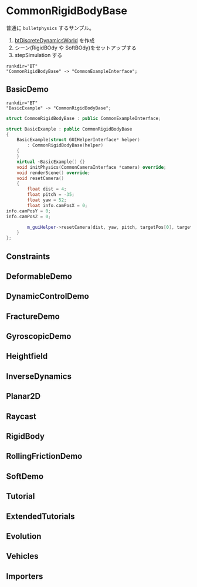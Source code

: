 # CommonRigidBodyBase

普通に `bulletphysics` するサンプル。


1. [btDiscreteDynamicsWorld](https://pybullet.org/Bullet/BulletFull/classbtDiscreteDynamicsWorld.html) を作成
1. シーン(RigidBOdy や SoftBOdy)をセットアップする
1. stepSimulation する


```{digraph} CommonRigidBodyBase
rankdir="BT"
"CommonRigidBodyBase" -> "CommonExampleInterface";
```

## BasicDemo

```{digraph} BasicExample
rankdir="BT"
"BasicExample" -> "CommonRigidBodyBase";
```

```c++
struct CommonRigidBodyBase : public CommonExampleInterface;

struct BasicExample : public CommonRigidBodyBase
{
	BasicExample(struct GUIHelperInterface* helper)
		: CommonRigidBodyBase(helper)
	{
	}
	virtual ~BasicExample() {}
	void initPhysics(CommonCameraInterface *camera) override;
	void renderScene() override;
	void resetCamera()
	{
		float dist = 4;
		float pitch = -35;
		float yaw = 52;
		float info.camPosX = 0;
info.camPosY = 0;
info.camPosZ = 0;

		m_guiHelper->resetCamera(dist, yaw, pitch, targetPos[0], targetPos[1], targetPos[2]);
	}
};
```

##  Constraints
##  DeformableDemo
##  DynamicControlDemo
##  FractureDemo
##  GyroscopicDemo
##  Heightfield
##  InverseDynamics
##  Planar2D
##  Raycast
##  RigidBody
##  RollingFrictionDemo
##  SoftDemo
##  Tutorial
##  ExtendedTutorials
##  Evolution
##  Vehicles
##  Importers

